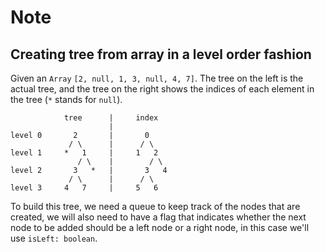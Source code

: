 # Note

## Creating tree from array in a level order fashion

Given an `Array` `[2, null, 1, 3, null, 4, 7]`. The tree on the left is the actual tree, and the tree on the right shows the indices of each element in the tree (`*` stands for `null`).

```text
            tree      |     index
                      |
level 0       2       |       0
             / \      |      / \
level 1     *   1     |     1   2
               / \    |        / \
level 2       3   *   |       3   4
             / \      |      / \
level 3     4   7     |     5   6
```

To build this tree, we need a queue to keep track of the nodes that are created, we will also need to have a flag that indicates whether the next node to be added should be a left node or a right node, in this case we'll use `isLeft: boolean`.
